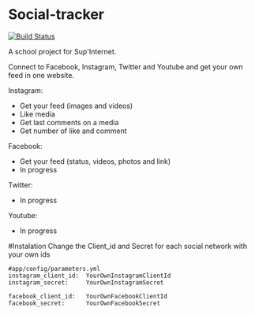 Social-tracker
==============
[![Build Status](https://travis-ci.org/FnK-Lap/Social-tracker.svg?branch=develop)](https://travis-ci.org/FnK-Lap/Social-tracker)


A school project for Sup'Internet.

Connect to Facebook, Instagram, Twitter and Youtube and get your own feed in one website.

Instagram:
  - Get your feed (images and videos)
  - Like media
  - Get last comments on a media
  - Get number of like and comment

Facebook:
  - Get your feed (status, videos, photos and link)
  - In progress
  
Twitter:
  - In progress

Youtube:
  - In progress

#Instalation
Change the Client_id and Secret for each social network with your own ids
```YML
#app/config/parameters.yml
instagram_client_id:  YourOwnInstagramClientId
instagram_secret:     YourOwnInstagramSecret

facebook_client_id:   YourOwnFacebookClientId
facebook_secret:      YourOwnFacebookSecret
```
